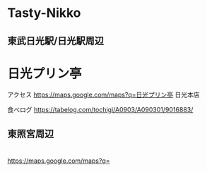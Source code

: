 # Tasty-Nikko

## 東武日光駅/日光駅周辺

# 日光プリン亭
アクセス
https://maps.google.com/maps?q=日光プリン亭 日光本店

食べログ
https://tabelog.com/tochigi/A0903/A090301/9016883/

## 東照宮周辺

# 
https://maps.google.com/maps?q=
